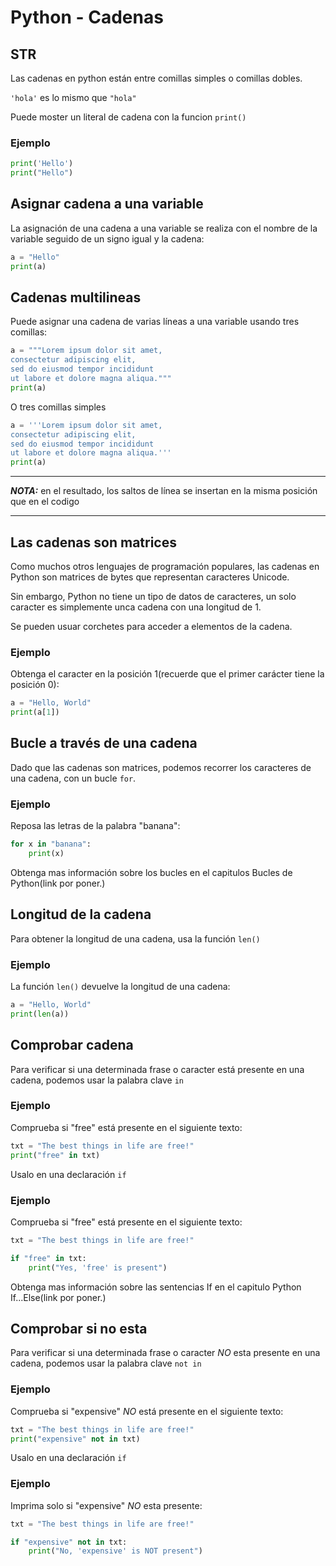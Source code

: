 # Python - Cadenas

## STR

Las cadenas en python están entre comillas simples o comillas dobles.

`'hola'` es lo mismo que `"hola"`

Puede moster un literal de cadena con la funcion `print()`

### Ejemplo
```python
print('Hello')
print("Hello")
```

## Asignar cadena a una variable

La asignación de una cadena a una variable se realiza con el nombre de la variable seguido de un signo igual y la cadena:

```python
a = "Hello"
print(a)
```

## Cadenas multilineas

Puede asignar una cadena de varias líneas a una variable usando tres comillas:

```python
a = """Lorem ipsum dolor sit amet,
consectetur adipiscing elit,
sed do eiusmod tempor incididunt
ut labore et dolore magna aliqua."""
print(a)
```

O tres comillas simples 
```python
a = '''Lorem ipsum dolor sit amet,
consectetur adipiscing elit,
sed do eiusmod tempor incididunt
ut labore et dolore magna aliqua.'''
print(a)
```

---

**_NOTA:_** en el resultado, los saltos de línea se insertan en la misma posición que en el codigo

---

## Las cadenas son matrices

Como muchos otros lenguajes de programación populares, las cadenas en Python son matrices de bytes que representan caracteres Unicode.

Sin embargo, Python no tiene un tipo de datos de caracteres, un solo caracter es simplemente unca cadena con una longitud de 1.

Se pueden usuar corchetes para acceder a elementos de la cadena.

### Ejemplo

Obtenga el caracter en la posición 1(recuerde que el primer carácter tiene la posición 0):

```python
a = "Hello, World"
print(a[1])
```

## Bucle a través de una cadena

Dado que las cadenas son matrices, podemos recorrer los caracteres de una cadena, con un bucle `for`.


### Ejemplo
Reposa las letras de la palabra "banana":

```python
for x in "banana":
    print(x)
```

Obtenga mas información sobre los bucles en el capitulos Bucles de Python(link por poner.)

## Longitud de la cadena

Para obtener la longitud de una cadena, usa la función `len()`

### Ejemplo

La función `len()` devuelve la longitud de una cadena:

```python
a = "Hello, World"
print(len(a))
```

## Comprobar cadena 
Para verificar si una determinada frase o caracter está presente en una cadena, podemos usar la palabra clave `in`


### Ejemplo

Comprueba si "free" está presente en el siguiente texto:

```python
txt = "The best things in life are free!"
print("free" in txt)
```

Usalo en una declaración `if`

### Ejemplo

Comprueba si "free" está presente en el siguiente texto:

```python
txt = "The best things in life are free!"

if "free" in txt:
    print("Yes, 'free' is present")
```

Obtenga mas información sobre las sentencias If en el capitulo Python If...Else(link por poner.)

## Comprobar si no esta

Para verificar si una determinada frase o caracter *NO* esta presente en una cadena, podemos usar la palabra clave `not in`

### Ejemplo

Comprueba si "expensive" *NO* está presente en el siguiente texto:

```python
txt = "The best things in life are free!"
print("expensive" not in txt)
```

Usalo en una declaración `if`

### Ejemplo

Imprima solo si "expensive" *NO* esta presente:

```python
txt = "The best things in life are free!"

if "expensive" not in txt:
    print("No, 'expensive' is NOT present")
```
